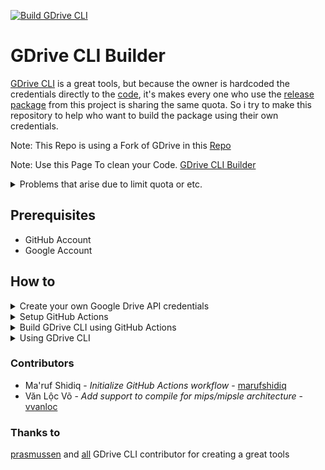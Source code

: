 [![Build GDrive CLI](https://github.com/Msameim181/gdrive-cli-builder/actions/workflows/build.yml/badge.svg)](https://github.com/Msameim181/gdrive-cli-builder/actions/workflows/build.yml)

# GDrive CLI Builder
[GDrive CLI](https://github.com/gdrive-org/gdrive) is a great tools, but because the owner is hardcoded the credentials directly to the [code](https://github.com/prasmussen/gdrive/blob/c3cbcceedd6beb1fcff30f06ea7be7c29558d181/handlers_drive.go#L17), it's makes every one who use the [release package](https://github.com/gdrive-org/gdrive/releases) from this project is sharing the same quota. So i try to make this repository to help who want to build the package using their own credentials.

Note: This Repo is using a Fork of GDrive in this [Repo](https://github.com/Msameim181/gdrive)

Note: Use this Page To clean your Code. [GDrive CLI Builder](https://msameim181.github.io/gdrive-cli-builder/)

<details>
<summary>
    Problems that arise due to limit quota or etc.
</summary>

![Error](./assets/error.png)

```html
Sign in with Google temporarily disabled for this app
This app has not been verified yet by Google in order to use Google Sign In.
```

</details>

## Prerequisites
- GitHub Account
- Google Account

## How to
<details>
<summary>
    Create your own Google Drive API credentials
</summary>

1. Go to Google developer [console](https://console.developers.google.com/apis/dashboard) and create new project
    >> P.S. This page only shown if it's your first time accesing Google developer console

    - Read terms and conditions ✌ and then click `ACCEPT AND CONTINUE`

    ![Step 1](./assets/step1.jpg)

    - Create a project if you have not yet by click the `CREATE PROJECT` button

    ![Step 2](./assets/step2.jpg)

    - Fill out your project name and then click `CREATE`

    ![Step 3](./assets/step3.jpg)

2. Go to Google Drive API [section](https://console.developers.google.com/apis/library/drive.googleapis.com) and enable it
    - Click `ACTIVATE`

    ![Step 4](./assets/step4.jpg)

3. Create Credential [1]
    - Click `CREATE CREDENTIAL`

    ![Step 5](./assets/step5.jpg)

    - Fill out the form and then click `What credentials do I need?`

    ![Step 6](./assets/step6.jpg)

4. Create OAuth consent screen
    - Click `SET UP CONSENT SCREEN`

    ![Step 7](./assets/step7.jpg)

    - Choose External and then click `CREATE`

    ![Step 8](./assets/step8.jpg)

    - Fill out the form and then click `SAVE`

    ![Step 9](./assets/step9.jpg)

5. Create Credential [2]
    - Fill out your client id name and then click `CREATE OAUTH CLIENT ID`

    ![Step 10](./assets/step10.jpg)

    - Download your `client_id.json` file and keep this file

    ![Step 11](./assets/step11.jpg)

</details>

<details>
<summary>
    Setup GitHub Actions
</summary>

1. Fork this repository
    - Click the `fork` button

    ![Setup, Setup 1](./assets/Setup/Setup1_Fork.png)

2. Enable GitHub Actions in your repository
    - Click the `Actions` tab and then click `I understand my workflows, go ahead and run them`

    ![Setup, Setup 2](./assets/Setup/Setup2_Action.png)

3. Create secret that contain your CLIENT_ID and CLIENT_SECRET
    - Click `Settings` > `Secrets` > `Actions` > `New repository secret`

    ![Setup, Setup 3](./assets/Setup/Setup3_Setting-Secret-Clean.png)

    - Open your `client_id.json` file then copy `CLIENT_ID`, `CLIENT_SECRET` and `REDIRECT_URL` to create secrets

        - Set `REDIRECT_URL` like the image below. You can change the `REDIRECT_URL` to your own, but you must change the `REDIRECT_URL` in `Google Credential page` too.
        - For better result set  `REDIRECT_URL` to "http://localhost:3030" and then for using and getting the Code run  [`localhost_server.py`](./localhost_server.py).
    ![Setup, Setup 4](./assets/Setup/Setup4_Google-Client-Secret.png)
    
    - Make sure you have CLIENT_ID, CLIENT_SECRET and REDIRECT_URL secret

    ![Setup, Setup 5](./assets/Setup/Setup5_Setting-Secret-Made.png)
</details>

<details>
<summary>
    Build GDrive CLI using GitHub Actions
</summary>

1. Choose your platform by editing the [`list.txt`](./build/list.txt) file inside build directory

    ![Build, Build 1](./assets/Build/Build1_List.png)
    <!-- ![Build, Build 5](./assets/Build/Build1_Setting.png) -->

    - Edit file by click the pencil icon

    ![Build, Build 2](./assets/Build/Build2_Edit-List.png)

    - Write your platform in `list.txt` file. You can write multiple platform (split by line)

        <details>
        <summary>
            <b>Supported platfrom</b>
        </summary>

        - darwin/386
        - darwin/amd64
        - darwin/arm
        - darwin/arm64
        - dragonfly/amd64
        - freebsd/386
        - freebsd/amd64
        - freebsd/arm
        - linux/386
        - linux/amd64
        - linux/arm
        - linux/arm64
        - linux/ppc64
        - linux/ppc64le
        - linux/mips64
        - linux/mips64le
        - linux/rpi
        - netbsd/386
        - netbsd/amd64
        - netbsd/arm
        - openbsd/386
        - openbsd/amd64
        - openbsd/arm
        - plan9/386
        - plan9/amd64
        - solaris/amd64
        - windows/386
        - windows/amd64
        </details>

    ![Build, Build 3](./assets/Build/Build3_Add-Devices.png)

    - Save this file by commit the change

    >> P.S. Because GitHub Actions didn't have manual trigger to build, so we only can trigger the build process by commit changes and push it to `master` branch

    ![Build, Build 4](./assets/Build/Build4_Save-Changes.png)

    - Inspect your build process by click `Actions` > `Build GDrive CLI` workflow > `{Your commit message}` *i.e.* **Update list.txt**

    ![Build, Build 5](./assets/Build/Build5_Go-Action.png)

    - Make sure all step is successfully build

    ![Build, Build 6](./assets/Build/Build6_Action-Success.png)
    ![Build, Build 7](./assets/Build/Build7_Action-Detail.png)

    - If the build process has been finished, you can download the file by click `Artifacts` button in top-right section

    >> P.S. You can also delete this file by click the trash icon so another user cannot download this file

    ![Build, Build 8](./assets/Build/Build8_Action-Artifacts.png)
</details>

<details>
<summary>
    Using GDrive CLI
</summary>

On unix systems run `chmod +x {filename}` after download to make the binary executable.

[Official documentation](https://github.com/gdrive-org/gdrive#usage)
</details>

### Contributors
- Ma'ruf Shidiq - *Initialize GitHub Actions workflow* - [marufshidiq](https://github.com/marufshidiq)
- Văn Lộc Võ - *Add support to compile for mips/mipsle architecture* - [vvanloc](https://github.com/vvanloc)

### Thanks to
[prasmussen](https://github.com/prasmussen) and [all](https://github.com/gdrive-org/gdrive/graphs/contributors) GDrive CLI contributor for creating a great tools
